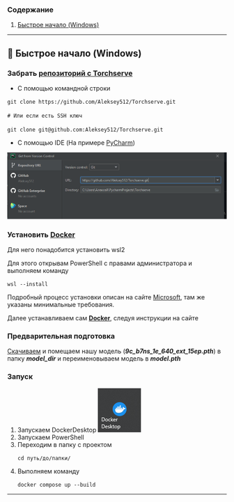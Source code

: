 ### Содержание
1. [Быстрое начало (Windows)](#fast-windows)

---

## <a id="fast-windows"></a>🚀 Быстрое начало (Windows)


### **Забрать [репозиторий с Torchserve](https://github.com/Aleksey512/Torchserve)**

* С помощью командной строки

```shell
git clone https://github.com/Aleksey512/Torchserve.git

# Или если есть SSH ключ

git clone git@github.com:Aleksey512/Torchserve.git 
```
 
* С помощью IDE (На примере [PyCharm](https://www.jetbrains.com/ru-ru/pycharm/))
 
![Photo](img/screenIDE.png)

### **Установить [Docker](https://www.docker.com/)**

Для него понадобится установить wsl2
 
Для этого открывам PowerShell с правами администратора и выполняем команду

 ```shell
 wsl --install
```

Подробный процесс установки описан на сайте [Microsoft](https://docs.microsoft.com/ru-ru/windows/wsl/install-win10), там же указаны минимальные требования.

Далее устанавливаем сам **[Docker](https://www.docker.com/)**, следуя инструкции на сайте

### Предварительная подготовка

[Скачиваем](https://www.kaggle.com/datasets/boliu0/melanoma-winning-models) и помещаем нашу модель (***9c_b7ns_1e_640_ext_15ep.pth***)
в папку ***model_dir*** и переименовываем модель в ***model.pth***

### Запуск

1. Запускаем DockerDesktop ![DockerDesktop](img/DockerDesktop.png)
2. Запускаем PowerShell
3. Переходим в папку с проектом
    ```shell
    cd путь/до/папки/
    ```
4. Выполняем команду
    ```
    docker compose up --build   
   ```

---